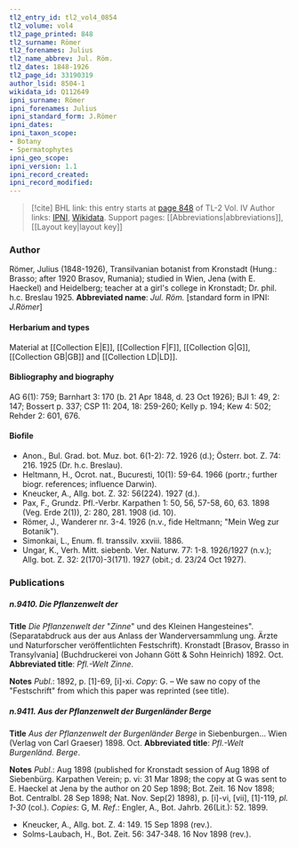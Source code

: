 ```yaml
---
tl2_entry_id: tl2_vol4_0854
tl2_volume: vol4
tl2_page_printed: 848
tl2_surname: Römer
tl2_forenames: Julius
tl2_name_abbrev: Jul. Röm.
tl2_dates: 1848-1926
tl2_page_id: 33190319
author_lsid: 8504-1
wikidata_id: Q112649
ipni_surname: Römer
ipni_forenames: Julius
ipni_standard_form: J.Römer
ipni_dates: 
ipni_taxon_scope: 
- Botany
- Spermatophytes
ipni_geo_scope: 
ipni_version: 1.1
ipni_record_created: 
ipni_record_modified:
---
```


> [!cite] BHL link: this entry starts at [page 848](https://www.biodiversitylibrary.org/page/33190319) of TL-2 Vol. IV
> Author links: [IPNI](https://www.ipni.org/a/8504-1), [Wikidata](https://www.wikidata.org/wiki/Q112649). Support pages: [[Abbreviations|abbreviations]], [[Layout key|layout key]]

### Author

Römer, Julius (1848-1926), Transilvanian botanist from Kronstadt (Hung.: Brasso; after 1920 Brasov, Rumania); studied in Wien, Jena (with E. Haeckel) and Heidelberg; teacher at a girl's college in Kronstadt; Dr. phil. h.c. Breslau 1925. 
**Abbreviated name**: *Jul. Röm.* \[standard form in IPNI: *J.Römer*\]

#### Herbarium and types

Material at [[Collection E|E]], [[Collection F|F]], [[Collection G|G]], [[Collection GB|GB]] and [[Collection LD|LD]].

#### Bibliography and biography

AG 6(1): 759; Barnhart 3: 170 (b. 21 Apr 1848, d. 23 Oct 1926); BJI 1: 49, 2: 147; Bossert p. 337; CSP 11: 204, 18: 259-260; Kelly p. 194; Kew 4: 502; Rehder 2: 601, 676.

#### Biofile

- Anon., Bul. Grad. bot. Muz. bot. 6(1-2): 72. 1926 (d.); Österr. bot. Z. 74: 216. 1925 (Dr. h.c. Breslau).
- Heltmann, H., Ocrot. nat., Bucuresti, 10(1): 59-64. 1966 (portr.; further biogr. references; influence Darwin).
- Kneucker, A., Allg. bot. Z. 32: 56(224). 1927 (d.).
- Pax, F., Grundz. Pfl.-Verbr. Karpathen 1: 50, 56, 57-58, 60, 63. 1898 (Veg. Erde 2(1)), 2: 280, 281. 1908 (id. 10).
- Römer, J., Wanderer nr. 3-4. 1926 (n.v., fide Heltmann; "Mein Weg zur Botanik").
- Simonkai, L., Enum. fl. transsilv. xxviii. 1886.
- Ungar, K., Verh. Mitt. siebenb. Ver. Naturw. 77: 1-8. 1926/1927 (n.v.); Allg. bot. Z. 32: 2(170)-3(171). 1927 (obit.; d. 23/24 Oct 1927).

### Publications

##### n.9410. Die Pflanzenwelt der

**Title**
*Die Pflanzenwelt der* "*Zinne*" und des Kleinen Hangesteines". (Separatabdruck aus der aus Anlass der Wanderversammlung ung. Ärzte und Naturforscher veröffentlichten Festschrift). Kronstadt \[Brasov, Brasso in Transylvania\] (Buchdruckerei von Johann Gött & Sohn Heinrich) 1892. Oct.
**Abbreviated title**: *Pfl.-Welt Zinne*.

**Notes**
*Publ*.: 1892, p. \[1\]-69, \[i\]-xi. *Copy*: G. – We saw no copy of the "Festschrift" from which this paper was reprinted (see title).

##### n.9411. Aus der Pflanzenwelt der Burgenländer Berge

**Title**
*Aus der Pflanzenwelt der Burgenländer Berge* in Siebenburgen... Wien (Verlag von Carl Graeser) 1898. Oct.
**Abbreviated title**: *Pfl.-Welt Burgenländ. Berge*.

**Notes**
*Publ*.: Aug 1898 (published for Kronstadt session of Aug 1898 of Siebenbürg. Karpathen Verein; p. vi: 31 Mar 1898; the copy at G was sent to E. Haeckel at Jena by the author on 20 Sep 1898; Bot. Zeit. 16 Nov 1898; Bot. Centralbl. 28 Sep 1898; Nat. Nov. Sep(2) 1898), p. \[i\]-vi, \[vii\], \[1\]-119, *pl. 1-30* (col.). *Copies*: G, M.
*Ref*.: Engler, A., Bot. Jahrb. 26(Lit.): 52. 1899.
- Kneucker, A., Allg. bot. Z. 4: 149. 15 Sep 1898 (rev.).
- Solms-Laubach, H., Bot. Zeit. 56: 347-348. 16 Nov 1898 (rev.).


